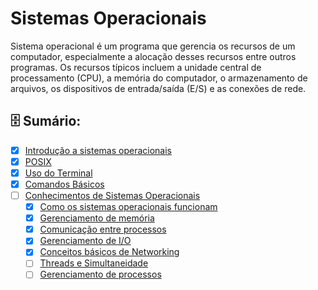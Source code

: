 # Sistemas Operacionais

Sistema operacional é um programa que gerencia os recursos de um computador, especialmente a alocação desses recursos entre outros programas. Os recursos típicos incluem a unidade central de processamento (CPU), a memória do computador, o armazenamento de arquivos, os dispositivos de entrada/saída (E/S) e as conexões de rede.

## 🗄️ Sumário:

- [x] [Introdução a sistemas operacionais](Sistemas_operacionais.md)
- [x] [POSIX](POSIX.md)
- [x] [Uso do Terminal](Terminal.md)
- [x] [Comandos Básicos](Comandos_basicos.md)
- [ ] [Conhecimentos de Sistemas Operacionais](/Conhecimentos_de_Sistemas_Operacionais/)
    - [x] [Como os sistemas operacionais funcionam](Conhecimentos_de_Sistemas_Operacionais/Como_os_sistemas_operacionais_funcionam.md)
    - [x] [Gerenciamento de memória](Conhecimentos_de_Sistemas_Operacionais/Gerenciamento_de_memoria.md)
    - [x] [Comunicação entre processos](Conhecimentos_de_Sistemas_Operacionais/Comunicacao_entre_processos.md)
    - [x] [Gerenciamento de I/O](Conhecimentos_de_Sistemas_Operacionais/Gerenciamento_de_I_O.md)
    - [x] [Conceitos básicos de Networking](Conhecimentos_de_Sistemas_Operacionais/Conceitos_basicos_de_Networking.md)
    - [ ] [Threads e Simultaneidade](Conhecimentos_de_Sistemas_Operacionais/Threads_e_simultaneidade.md)
    - [ ] [Gerenciamento de processos](Conhecimentos_de_Sistemas_Operacionais/Gerenciamento_de_processos.md)
